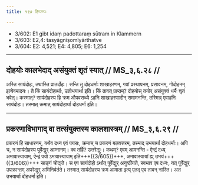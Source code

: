 ```yaml
---
title: १९७ टिप्पण्यः

---
```

- 3/602: E1 gibt idaṃ padottaraṃ sūtram in Klammern
- 3/603: E2,4: tasyāgnīṣomīyārthatve
- 3/604: E2: 4,521; E4: 4,805; E6: 1,254

____________________________________________


## दोहयोः कालभेदाद् असंयुक्तं शृतं स्यात् // MS_३,६.२८ //

अस्ति सायंदोहः, तथास्ति प्रातर्दोहः। सन्ति तु दोहधर्माः शाखाहरणम्, गवां प्रस्थापनम्, प्रसावनम्, गोदोहनम् इत्येवमादयः। ते किं सायंदोहार्थाः, उतोभयार्था इति। किं तावत् प्राप्तम्? दोहयोस् तयोर् असंयुक्तं धर्मैः शृतं भवेत्। कस्मात्? सायंदोहस्य हि क्रम औपवसथ्ये ऽहनि शाखाहरणादीन् समामनन्ति, तस्मिन्न् एवाहनि सायंदोहः। तस्मात् क्रमात् सायंदोहार्था दोहधर्मा इति।


____________________________________________


## प्रकरणाविभागाद् वा तत्संयुक्तस्य कालशास्त्रम् // MS_३,६.२९ //

प्रकरणं हि साधारणम्, यथैव दध्न एवं पयसः, क्रमाच् च प्रकरणं बलवत्तरम्, तस्माद् उभयार्था दोहधर्माः। अपि च, न सायंदोहस्य पूर्वेद्युर् आम्नानम्। क्व तर्हि? उत्तरेद्युः। कथम्? एवम् आमनन्ति - ऐन्द्रं दध्य् अमावास्यायाम्, ऐन्द्रं पयो ऽमावास्यायाम् इति+++({3/605})+++, अमावास्यायां ह्य् उभयं+++({3/606})+++ साङ्गं चोद्यते। स एष सायंदोहो ऽर्थात् पूर्वेद्युर् अनुष्ठीयते, स्वभाव एष दध्नः, यत् पूर्वेद्युर् उपक्रान्तम् अपरेद्युर् अभिनिर्वर्तते। तस्मात् सायंदोहस्य क्रम आमाता इत्य् एतद् एव तावन् नास्ति। अत उभयार्था दोहधर्मा इति।
